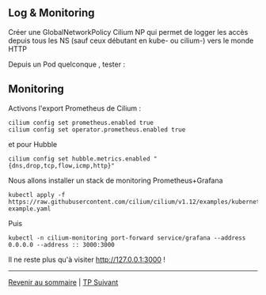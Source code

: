 ## Log & Monitoring


Créer une GlobalNetworkPolicy Cilium NP qui permet de logger les accès depuis tous les NS (sauf ceux débutant en kube- ou cilium-) vers le monde HTTP

Depuis un Pod quelconque , tester :

## Monitoring

Activons l'export Prometheus de Cilium :
```shell
cilium config set prometheus.enabled true
cilium config set operator.prometheus.enabled true
```
et pour Hubble
```shell
cilium config set hubble.metrics.enabled "{dns,drop,tcp,flow,icmp,http}"
```

Nous allons installer un stack de monitoring Prometheus+Grafana

```shell
kubectl apply -f https://raw.githubusercontent.com/cilium/cilium/v1.12/examples/kubernetes/addons/prometheus/monitoring-example.yaml
```

Puis

```shell
kubectl -n cilium-monitoring port-forward service/grafana --address 0.0.0.0 --address :: 3000:3000
```

Il ne reste plus qu'à visiter http://127.0.0.1:3000 !

---
[Revenir au sommaire](../README.md) | [TP Suivant](./TP10.md)